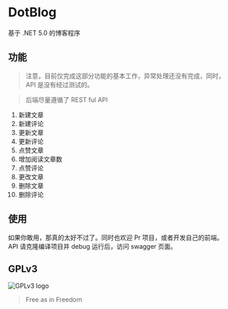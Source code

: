 # DotBlog

基于 .NET 5.0 的博客程序

## 功能

> 注意，目前仅完成这部分功能的基本工作，异常处理还没有完成，同时，API 是没有经过测试的。

> 后端尽量遵循了 REST ful API

1. 新建文章
2. 新建评论
3. 更新文章
4. 更新评论
5. 点赞文章
6. 增加阅读文章数
7. 点赞评论
8. 更改文章
9. 删除文章
10. 删除评论

## 使用

如果你敢用，那真的太好不过了。同时也欢迎 Pr 项目，或者开发自己的前端。
API 请克隆编译项目并 debug 运行后，访问 swagger 页面。

## GPLv3

![GPLv3 logo](https://www.gnu.org/graphics/gplv3-with-text-136x68.png)

> Free as in Freedom
